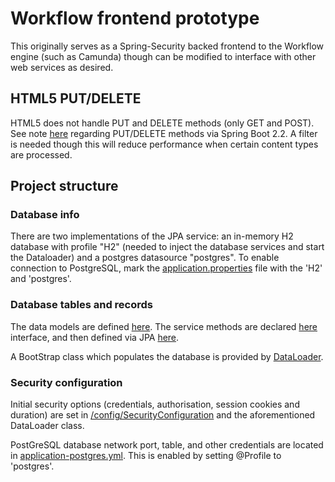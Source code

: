 # Workflow frontend prototype #

This originally serves as a Spring-Security backed frontend to the Workflow engine (such as Camunda) though can be modified to interface with other web services as desired.

## HTML5 PUT/DELETE ##

HTML5 does not handle PUT and DELETE methods (only GET and POST). See note [here](https://linuxtut.com/en/b8b9965fddf9c5507517/) regarding
PUT/DELETE methods via Spring Boot 2.2. A filter is needed though this will reduce performance when certain content types are processed.

## Project structure ##

### Database info ###

There are two implementations of the JPA service: an in-memory H2 database with profile "H2" (needed to inject the database services and start the Dataloader) and a postgres datasource 
"postgres". To enable connection to PostgreSQL, mark the [application.properties](/src/main/resources/application.properties) file with the 'H2' and 'postgres'.

### Database tables and records ###

The data models are defined [here](src/main/java/company/model). 
The service methods are declared [here](src/main/java/company/services) 
interface, and then defined via JPA [here](src/main/java/company/services/springDataJPA/security).

A BootStrap class which populates the database is provided by [DataLoader](src/main/java/company/bootstrap/security).
 
### Security configuration ###

Initial security options (credentials, authorisation, session cookies and duration) are set in [/config/SecurityConfiguration](src/main/java/company/config/SecurityConfiguration.java) and the aforementioned DataLoader class.
 
PostGreSQL database network port, table, and other credentials are located in [application-postgres.yml](/src/main/resources/application-postgres.yml). This is enabled by setting @Profile to 'postgres'.